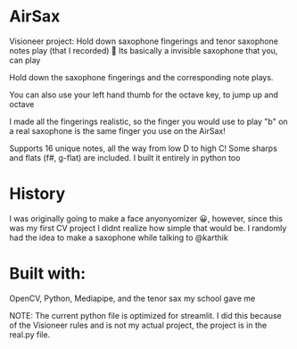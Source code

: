 # AirSax
Visioneer project: Hold down saxophone fingerings and tenor saxophone notes play (that I recorded)
🎷
Its basically a invisible saxophone that you, can play

Hold down the saxophone fingerings and the corresponding note plays. 

You can also use your left hand thumb for the octave key, to jump up and octave

I made all the fingerings realistic, so the finger you would use to play "b" on a real saxophone is the same finger you use on the AirSax!


Supports 16 unique notes, all the way from low D to high C! Some sharps and flats (f#, g-flat) are included.
I built it entirely in python too

# History
I was originally going to make a face anyonyomizer 😀, however, since this was my first CV project I didnt realize how simple that would be. I randomly had the idea to make a saxophone while talking to @karthik

# Built with:
OpenCV, Python, Mediapipe, and the tenor sax my school gave me

 
NOTE: The current python file is optimized for streamlit. I did this because of the Visioneer rules and is not my actual project, the project is in the real.py file.
